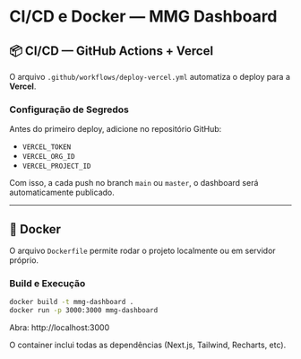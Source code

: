 # CI/CD e Docker — MMG Dashboard

## 📦 CI/CD — GitHub Actions + Vercel
O arquivo `.github/workflows/deploy-vercel.yml` automatiza o deploy para a **Vercel**.

### Configuração de Segredos
Antes do primeiro deploy, adicione no repositório GitHub:
- `VERCEL_TOKEN`
- `VERCEL_ORG_ID`
- `VERCEL_PROJECT_ID`

Com isso, a cada push no branch `main` ou `master`, o dashboard será automaticamente publicado.

---

## 🐳 Docker
O arquivo `Dockerfile` permite rodar o projeto localmente ou em servidor próprio.

### Build e Execução
```bash
docker build -t mmg-dashboard .
docker run -p 3000:3000 mmg-dashboard
```

Abra: http://localhost:3000

O container inclui todas as dependências (Next.js, Tailwind, Recharts, etc).
